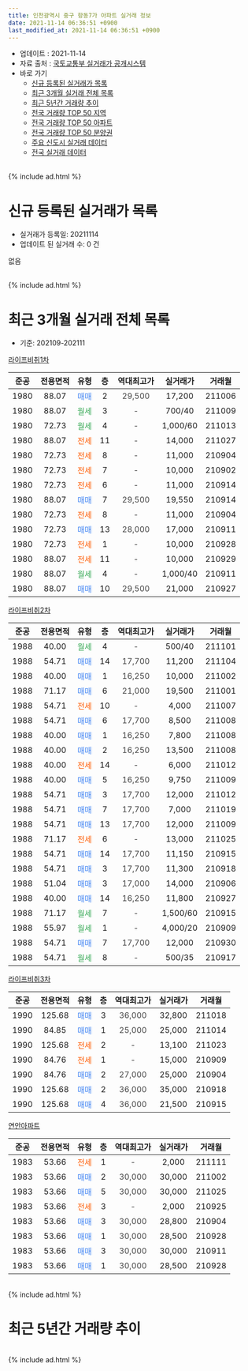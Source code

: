 ```yaml
---
title: 인천광역시 중구 항동7가 아파트 실거래 정보
date: 2021-11-14 06:36:51 +0900
last_modified_at: 2021-11-14 06:36:51 +0900
---
```


* 업데이트 : 2021-11-14
* 자료 출처 : [국토교통부 실거래가 공개시스템](http://rt.molit.go.kr)
* 바로 가기
    * [신규 등록된 실거래가 목록](#신규-등록된-실거래가-목록)
    * [최근 3개월 실거래 전체 목록](#최근-3개월-실거래-전체-목록)
    * [최근 5년간 거래량 추이](#최근-5년간-거래량-추이)
    * [전국 거래량 TOP 50 지역](https://inasie.github.io/apt-trade-info/최근-3개월-전국에서-가장-거래가-많이-발생한-지역)
    * [전국 거래량 TOP 50 아파트](https://inasie.github.io/apt-trade-info/최근-3개월-전국에서-가장-거래가-많이-발생한-아파트)
    * [전국 거래량 TOP 50 분양권](https://inasie.github.io/apt-trade-info/최근-3개월-전국에서-가장-거래가-많이-발생한-분양권)
    * [주요 신도시 실거래 데이터](https://inasie.github.io/apt-trade-info/주요-신도시)
    * [전국 실거래 데이터](https://inasie.github.io/apt-trade-info/전국)
<br>
{% include ad.html %}
<br>

# 신규 등록된 실거래가 목록
* 실거래가 등록일: 20211114
* 업데이트 된 실거래 수: 0 건

없음

<br>
{% include ad.html %}
<br>

# 최근 3개월 실거래 전체 목록
* 기준: 202109-202111


[라이프비취1차](https://search.naver.com/search.naver?query=%EC%9D%B8%EC%B2%9C%EA%B4%91%EC%97%AD%EC%8B%9C+%EC%A4%91%EA%B5%AC+%ED%95%AD%EB%8F%997%EA%B0%80+%EB%9D%BC%EC%9D%B4%ED%94%84%EB%B9%84%EC%B7%A81%EC%B0%A8)

|준공|전용면적|유형|층|역대최고가|실거래가|거래월|
|:---:|:---:|:---:|:---:|:---:|:---:|:---:|
|1980|88.07|<span style="color:#4285f3">매매</span>|2|<span style="color:#444444">29,500</span>|17,200|211006|
|1980|88.07|<span style="color:#34a853">월세</span>|3|<span style="color:#444444">-</span>|700/40|211009|
|1980|72.73|<span style="color:#34a853">월세</span>|4|<span style="color:#444444">-</span>|1,000/60|211013|
|1980|88.07|<span style="color:#ff5a00">전세</span>|11|<span style="color:#444444">-</span>|14,000|211027|
|1980|72.73|<span style="color:#ff5a00">전세</span>|8|<span style="color:#444444">-</span>|11,000|210904|
|1980|72.73|<span style="color:#ff5a00">전세</span>|7|<span style="color:#444444">-</span>|10,000|210902|
|1980|72.73|<span style="color:#ff5a00">전세</span>|6|<span style="color:#444444">-</span>|11,000|210914|
|1980|88.07|<span style="color:#4285f3">매매</span>|7|<span style="color:#444444">29,500</span>|19,550|210914|
|1980|72.73|<span style="color:#ff5a00">전세</span>|8|<span style="color:#444444">-</span>|11,000|210904|
|1980|72.73|<span style="color:#4285f3">매매</span>|13|<span style="color:#444444">28,000</span>|17,000|210911|
|1980|72.73|<span style="color:#ff5a00">전세</span>|1|<span style="color:#444444">-</span>|10,000|210928|
|1980|88.07|<span style="color:#ff5a00">전세</span>|11|<span style="color:#444444">-</span>|10,000|210929|
|1980|88.07|<span style="color:#34a853">월세</span>|4|<span style="color:#444444">-</span>|1,000/40|210911|
|1980|88.07|<span style="color:#4285f3">매매</span>|10|<span style="color:#444444">29,500</span>|21,000|210927|

[라이프비취2차](https://search.naver.com/search.naver?query=%EC%9D%B8%EC%B2%9C%EA%B4%91%EC%97%AD%EC%8B%9C+%EC%A4%91%EA%B5%AC+%ED%95%AD%EB%8F%997%EA%B0%80+%EB%9D%BC%EC%9D%B4%ED%94%84%EB%B9%84%EC%B7%A82%EC%B0%A8)

|준공|전용면적|유형|층|역대최고가|실거래가|거래월|
|:---:|:---:|:---:|:---:|:---:|:---:|:---:|
|1988|40.00|<span style="color:#34a853">월세</span>|4|<span style="color:#444444">-</span>|500/40|211101|
|1988|54.71|<span style="color:#4285f3">매매</span>|14|<span style="color:#444444">17,700</span>|11,200|211104|
|1988|40.00|<span style="color:#4285f3">매매</span>|1|<span style="color:#444444">16,250</span>|10,000|211002|
|1988|71.17|<span style="color:#4285f3">매매</span>|6|<span style="color:#444444">21,000</span>|19,500|211001|
|1988|54.71|<span style="color:#ff5a00">전세</span>|10|<span style="color:#444444">-</span>|4,000|211007|
|1988|54.71|<span style="color:#4285f3">매매</span>|6|<span style="color:#444444">17,700</span>|8,500|211008|
|1988|40.00|<span style="color:#4285f3">매매</span>|1|<span style="color:#444444">16,250</span>|7,800|211008|
|1988|40.00|<span style="color:#4285f3">매매</span>|2|<span style="color:#444444">16,250</span>|13,500|211008|
|1988|40.00|<span style="color:#ff5a00">전세</span>|14|<span style="color:#444444">-</span>|6,000|211012|
|1988|40.00|<span style="color:#4285f3">매매</span>|5|<span style="color:#444444">16,250</span>|9,750|211009|
|1988|54.71|<span style="color:#4285f3">매매</span>|3|<span style="color:#444444">17,700</span>|12,000|211012|
|1988|54.71|<span style="color:#4285f3">매매</span>|7|<span style="color:#444444">17,700</span>|7,000|211019|
|1988|54.71|<span style="color:#4285f3">매매</span>|13|<span style="color:#444444">17,700</span>|12,000|211009|
|1988|71.17|<span style="color:#ff5a00">전세</span>|6|<span style="color:#444444">-</span>|13,000|211025|
|1988|54.71|<span style="color:#4285f3">매매</span>|14|<span style="color:#444444">17,700</span>|11,150|210915|
|1988|54.71|<span style="color:#4285f3">매매</span>|3|<span style="color:#444444">17,700</span>|11,300|210918|
|1988|51.04|<span style="color:#4285f3">매매</span>|3|<span style="color:#444444">17,000</span>|14,000|210906|
|1988|40.00|<span style="color:#4285f3">매매</span>|14|<span style="color:#444444">16,250</span>|11,800|210927|
|1988|71.17|<span style="color:#34a853">월세</span>|7|<span style="color:#444444">-</span>|1,500/60|210915|
|1988|55.97|<span style="color:#34a853">월세</span>|1|<span style="color:#444444">-</span>|4,000/20|210909|
|1988|54.71|<span style="color:#4285f3">매매</span>|7|<span style="color:#444444">17,700</span>|12,000|210930|
|1988|54.71|<span style="color:#34a853">월세</span>|8|<span style="color:#444444">-</span>|500/35|210917|

[라이프비취3차](https://search.naver.com/search.naver?query=%EC%9D%B8%EC%B2%9C%EA%B4%91%EC%97%AD%EC%8B%9C+%EC%A4%91%EA%B5%AC+%ED%95%AD%EB%8F%997%EA%B0%80+%EB%9D%BC%EC%9D%B4%ED%94%84%EB%B9%84%EC%B7%A83%EC%B0%A8)

|준공|전용면적|유형|층|역대최고가|실거래가|거래월|
|:---:|:---:|:---:|:---:|:---:|:---:|:---:|
|1990|125.68|<span style="color:#4285f3">매매</span>|3|<span style="color:#444444">36,000</span>|32,800|211018|
|1990|84.85|<span style="color:#4285f3">매매</span>|1|<span style="color:#444444">25,000</span>|25,000|211014|
|1990|125.68|<span style="color:#ff5a00">전세</span>|2|<span style="color:#444444">-</span>|13,100|211023|
|1990|84.76|<span style="color:#ff5a00">전세</span>|1|<span style="color:#444444">-</span>|15,000|210909|
|1990|84.76|<span style="color:#4285f3">매매</span>|2|<span style="color:#444444">27,000</span>|25,000|210904|
|1990|125.68|<span style="color:#4285f3">매매</span>|2|<span style="color:#444444">36,000</span>|35,000|210918|
|1990|125.68|<span style="color:#4285f3">매매</span>|4|<span style="color:#444444">36,000</span>|21,500|210915|


<script async src="//pagead2.googlesyndication.com/pagead/js/adsbygoogle.js"></script>
<!-- 기본 -->
<ins class="adsbygoogle"
     style="display:block"
     data-ad-client="ca-pub-2446590836940007"
     data-ad-slot="1659523306"
     data-ad-format="auto"
     data-full-width-responsive="true"></ins>
<script>
(adsbygoogle = window.adsbygoogle || []).push({});
</script>


[연안아파트](https://search.naver.com/search.naver?query=%EC%9D%B8%EC%B2%9C%EA%B4%91%EC%97%AD%EC%8B%9C+%EC%A4%91%EA%B5%AC+%ED%95%AD%EB%8F%997%EA%B0%80+%EC%97%B0%EC%95%88%EC%95%84%ED%8C%8C%ED%8A%B8)

|준공|전용면적|유형|층|역대최고가|실거래가|거래월|
|:---:|:---:|:---:|:---:|:---:|:---:|:---:|
|1983|53.66|<span style="color:#ff5a00">전세</span>|1|<span style="color:#444444">-</span>|2,000|211111|
|1983|53.66|<span style="color:#4285f3">매매</span>|2|<span style="color:#444444">30,000</span>|30,000|211002|
|1983|53.66|<span style="color:#4285f3">매매</span>|5|<span style="color:#444444">30,000</span>|30,000|211025|
|1983|53.66|<span style="color:#ff5a00">전세</span>|3|<span style="color:#444444">-</span>|2,000|210925|
|1983|53.66|<span style="color:#4285f3">매매</span>|3|<span style="color:#444444">30,000</span>|28,800|210904|
|1983|53.66|<span style="color:#4285f3">매매</span>|1|<span style="color:#444444">30,000</span>|28,500|210928|
|1983|53.66|<span style="color:#4285f3">매매</span>|3|<span style="color:#444444">30,000</span>|30,000|210911|
|1983|53.66|<span style="color:#4285f3">매매</span>|1|<span style="color:#444444">30,000</span>|28,500|210928|


<br>
{% include ad.html %}
<br>

# 최근 5년간 거래량 추이


<div style="width:100%;">
    <canvas id="deal_progress" height="200"></canvas>
</div>

<script>
new Chart(document.getElementById("deal_progress"), {
    type: 'line',
    data: {
        labels: ['201611','201612','201701','201702','201703','201704','201705','201706','201707','201708','201709','201710','201711','201712','201801','201802','201803','201804','201805','201806','201807','201808','201809','201810','201811','201812','201901','201902','201903','201904','201905','201906','201907','201908','201909','201910','201911','201912','202001','202002','202003','202004','202005','202006','202007','202008','202009','202010','202011','202012','202101','202102','202103','202104','202105','202106','202107','202108','202109','202110','202111'],
        datasets: [{
            label: '매매',
            pointRadius: 1,
            data: [13, 12, 9, 8, 14, 15, 8, 23, 7, 23, 12, 13, 9, 10, 15, 9, 12, 7, 10, 8, 16, 8, 15, 15, 13, 14, 9, 4, 13, 11, 42, 11, 20, 26, 11, 17, 9, 20, 15, 35, 25, 19, 25, 31, 21, 22, 14, 24, 16, 15, 45, 20, 35, 47, 22, 24, 10, 18, 15, 14, 1],
            borderColor: "rgba(255, 201, 14, 1)",
            backgroundColor: "rgba(255, 201, 14, 0.5)",
            fill: false,
            lineTension: 0
        },{
            label: '전월세',
            pointRadius: 1,
            data: [17, 12, 7, 13, 12, 14, 21, 13, 13, 10, 17, 9, 5, 12, 13, 4, 8, 6, 8, 11, 11, 3, 4, 4, 10, 5, 4, 8, 4, 6, 6, 8, 5, 5, 9, 17, 6, 8, 3, 2, 6, 6, 6, 6, 11, 6, 10, 2, 7, 6, 9, 5, 17, 24, 31, 24, 11, 25, 12, 7, 2],
            borderColor: "rgba(0, 141, 185, 1)",
            backgroundColor: "rgba(0, 141, 185, 0.5)",
            fill: false,
            lineTension: 0
        }
        ]
    },
    options: {
        responsive: true,
        title: {
            display: false
        },
        tooltips: {
            mode: 'index',
            intersect: false
        },
        hover: {
            mode: 'nearest',
            intersect: true
        },
        scales: {
            xAxes: [{
                display: true,
                scaleLabel: {
                    display: true,
                    labelString: '년/월'
                }
            }],
            yAxes: [{
                display: true,
                ticks: {
                    suggestedMin: 0,
                },
                scaleLabel: {
                    display: true,
                    labelString: '실거래 수'
                }
            }]
        }
    }
});

</script>


<br>
{% include ad.html %}
<br>

